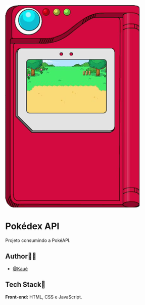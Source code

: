 ![Logo](./images/pokedex.png)
# Pokédex API 


Projeto consumindo a PokéAPI.


## Author🙋‍♂️
- [@Kauê](https://github.com/KaueLoviz)

 
## Tech Stack📝
**Front-end:** HTML, CSS e JavaScript.

